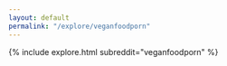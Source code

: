 ```yaml
---
layout: default
permalink: "/explore/veganfoodporn"
---
```


{% include explore.html subreddit="veganfoodporn" %}

